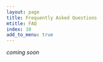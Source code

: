 ```yaml
---
layout: page
title: Frequently Asked Questions
mtitle: FAQ
index: 10
add_to_menu: true
---
```

*coming soon*
